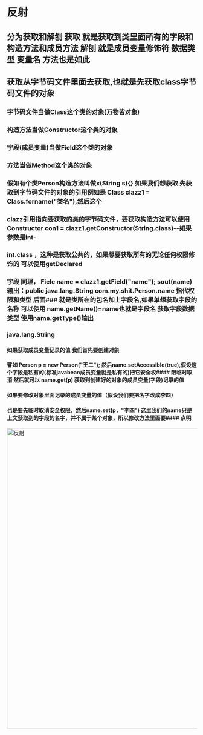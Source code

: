 # 反射


## 分为获取和解刨 获取 就是获取到类里面所有的字段和构造方法和成员方法 解刨 就是成员变量修饰符 数据类型 变量名 方法也是如此
## 获取从字节码文件里面去获取,也就是先获取class字节码文件的对象  
### 字节码文件当做Class这个类的对象(万物皆对象)
### 构造方法当做Constructor这个类的对象
### 字段(成员变量)当做Field这个类的对象
### 方法当做Method这个类的对象

### 假如有个类Person构造方法叫做x(String s){} 如果我们想获取 先获取到字节码文件的对象的引用例如是 Class clazz1 = Class.forname("类名"),然后这个
### clazz引用指向要获取的类的字节码文件，要获取构造方法可以使用 Constructor con1 = clazz1.getConstructor(String.class)--如果参数是int-
### int.class ，这种是获取公共的，如果想要获取所有的无论任何权限修饰的 可以使用getDeclared
### 字段 同理， Fiele name = clazz1.getField("name");  sout(name)  输出：public java.lang.String com.my.shit.Person.name 指代权限和类型  后面### 就是类所在的包名加上字段名,如果单想获取字段的名称 可以使用 name.getName()=name也就是字段名  获取字段数据类型 使用name.getType()输出
### java.lang.String

#### 如果获取成员变量记录的值 我们首先要创建对象
####      譬如  Person p = new Person("王二");  然后name.setAccessible(true),假设这个字段是私有的(标准javabean成员变量就是私有的)把它安全权####      限临时取消  然后就可以 name.get(p) 获取到创建好的对象的成员变量(字段)记录的值
#### 如果要修改对象里面记录的成员变量的值（假设我们要把名字改成李四）
####      也是要先临时取消安全权限，然后name.set(p，"李四") 这里我们的name只是上文获取到的字段的名字，并不属于某个对象，所以修改方法里面要####      点明




<img width="1531" height="793" alt="反射" src="https://github.com/user-attachments/assets/a002bcac-f7fc-4e24-8007-92d11f0db5d6" />
